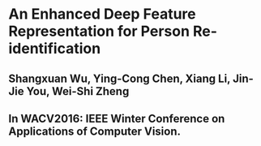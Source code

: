 # An Enhanced Deep Feature Representation for Person Re-identification
## Shangxuan Wu, Ying-Cong Chen, Xiang Li, Jin-Jie You, Wei-Shi Zheng
## In WACV2016: IEEE Winter Conference on Applications of Computer Vision.
